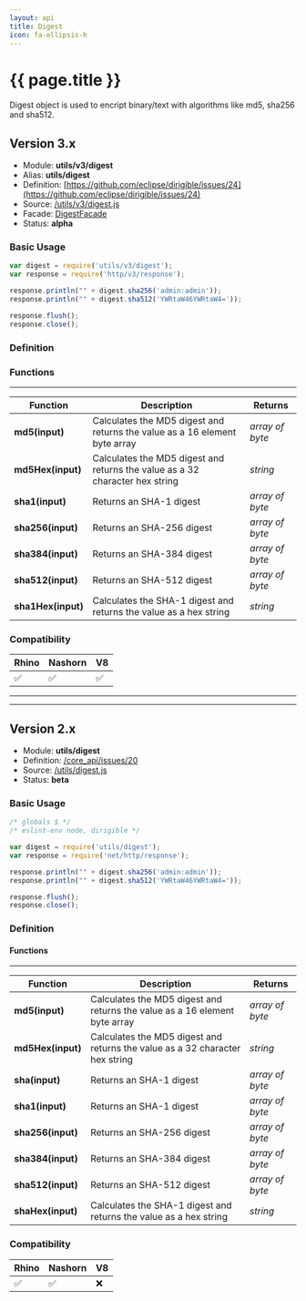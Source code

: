 ```yaml
---
layout: api
title: Digest
icon: fa-ellipsis-h
---
```


{{ page.title }}
===

Digest object is used to encript binary/text with algorithms like md5, sha256 and sha512.


Version 3.x
---

- Module: **utils/v3/digest**
- Alias: **utils/digest**
- Definition: [https://github.com/eclipse/dirigible/issues/24](https://github.com/eclipse/dirigible/issues/24)
- Source: [/utils/v3/digest.js](https://github.com/dirigiblelabs/api-v3-utils/blob/master/utils/v3/digest.js)
- Facade: [DigestFacade](https://github.com/eclipse/dirigible/blob/master/api/api-facade/api-utils/src/main/java/org/eclipse/dirigible/api/v3/utils/DigestFacade.java)
- Status: **alpha**


### Basic Usage

```javascript
var digest = require('utils/v3/digest');
var response = require('http/v3/response');

response.println("" + digest.sha256('admin:admin'));
response.println("" + digest.sha512('YWRtaW46YWRtaW4='));

response.flush();
response.close();
```





### Definition

### Functions

---

Function     | Description | Returns
------------ | ----------- | --------
**md5(input)**   | Calculates the MD5 digest and returns the value as a 16 element byte array | *array of byte*
**md5Hex(input)**   | Calculates the MD5 digest and returns the value as a 32 character hex string | *string*
**sha1(input)**   | Returns an SHA-1 digest | *array of byte*
**sha256(input)**   | Returns an SHA-256 digest | *array of byte*
**sha384(input)**   | Returns an SHA-384 digest | *array of byte*
**sha512(input)**   | Returns an SHA-512 digest | *array of byte*
**sha1Hex(input)**   | Calculates the SHA-1 digest and returns the value as a hex string | *string*




### Compatibility

Rhino | Nashorn | V8
----- | ------- | --------
 ✅  | ✅  | ✅
 
 
 ---
 
 ---
 
 
 Version 2.x
---


- Module: **utils/digest**
- Definition: [/core_api/issues/20](https://github.com/dirigiblelabs/core_api/issues/20)
- Source: [/utils/digest.js](https://github.com/dirigiblelabs/core_api/blob/master/core_api/ScriptingServices/utils/digest.js)
- Status: **beta**

### Basic Usage

```javascript
/* globals $ */
/* eslint-env node, dirigible */

var digest = require('utils/digest');
var response = require('net/http/response');

response.println("" + digest.sha256('admin:admin'));
response.println("" + digest.sha512('YWRtaW46YWRtaW4='));

response.flush();
response.close();
```





### Definition

#### Functions

---

Function     | Description | Returns
------------ | ----------- | --------
**md5(input)**   | Calculates the MD5 digest and returns the value as a 16 element byte array | *array of byte*
**md5Hex(input)**   | Calculates the MD5 digest and returns the value as a 32 character hex string | *string*
**sha(input)**   | Returns an SHA-1 digest | *array of byte*
**sha1(input)**   | Returns an SHA-1 digest | *array of byte*
**sha256(input)**   | Returns an SHA-256 digest | *array of byte*
**sha384(input)**   | Returns an SHA-384 digest | *array of byte*
**sha512(input)**   | Returns an SHA-512 digest | *array of byte*
**shaHex(input)**   | Calculates the SHA-1 digest and returns the value as a hex string | *string*




### Compatibility

Rhino | Nashorn | V8
----- | ------- | --------
 ✅  | ✅  | ❌


